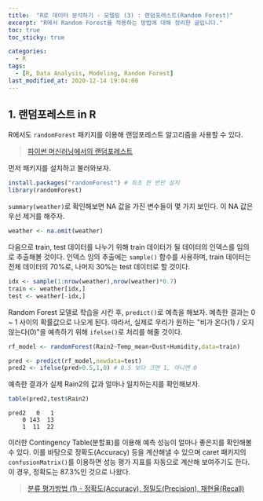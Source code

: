 ```yaml
---
title:  "R로 데이터 분석하기 - 모델링 (3) : 랜덤포레스트(Random Forest)"
excerpt: "R에서 Random Forest를 적용하는 방법에 대해 정리한 글입니다."
toc: true
toc_sticky: true

categories:
  - R
tags:
  - [R, Data Analysis, Modeling, Random Forest]
last_modified_at: 2020-12-14 19:04:08
---
```


## 1. 랜덤포레스트 in R

R에서도 `randomForest` 패키지를 이용해 랜덤포레스트 알고리즘을 사용할 수 있다.  

> [파이썬 머신러닝에서의 랜덤포레스트](https://ek-koh.github.io/data%20analysis/random-forest/)  

먼저 패키지를 설치하고 불러와보자.  

```r
install.packages("randomForest") # 최초 한 번만 설치
library(randomForest)
```  

`summary(weather)`로 확인해보면 NA 값을 가진 변수들이 몇 가지 보인다. 이 NA 값은 우선 제거를 해주자.  

```r
weather <- na.omit(weather)
```  

다음으로 train, test 데이터를 나누기 위해 train 데이터가 될 데이터의 인덱스를 임의로 추출해볼 것이다. 인덱스 임의 추출에는 `sample()` 함수를 사용하며, train 데이터는 전체 데이터의 70%로, 나머지 30%는 test 데이터로 할 것이다.  

```r
idx <- sample(1:nrow(weather),nrow(weather)*0.7)
train <- weather[idx,]
test <- weather[-idx,]
```    

Random Forest 모델로 학습을 시킨 후, `predict()`로 예측을 해보자. 예측한 결과는 0 ~ 1 사이의 확률값으로 나오게 된다. 따라서, 실제로 우리가 원하는 "비가 온다(1) / 오지 않는다(0)"을 예측하기 위해 `ifelse()`로 처리를 해줄 것이다.  

```r
rf_model <- randomForest(Rain2~Temp_mean+Dust+Humidity,data=train)

pred <- predict(rf_model,newdata=test)
pred2 <- ifelse(pred>0.5,1,0) # 0.5 보다 크면 1, 아니면 0
```  

예측한 결과가 실제 Rain2의 값과 얼마나 일치하는지를 확인해보자.  

```r
table(pred2,test$Rain2)
```  

```
pred2   0   1
    0 143  13
    1  11  22
```  

이러한 Contingency Table(분할표)를 이용해 예측 성능이 얼마나 좋은지를 확인해볼 수 있다. 이를 바탕으로 정확도(Accuracy) 등을 계산해낼 수 있으며 caret 패키지의 `confusionMatrix()`를 이용하면 성능 평가 지표를 자동으로 계산해 보여주기도 한다. 이 경우, 정확도는 87.3%인 것으로 나왔다.  

> [분류 평가방법 (1) - 정확도(Accuracy), 정밀도(Precision), 재현율(Recall)](https://ek-koh.github.io/data%20analysis/evaluation/)  












